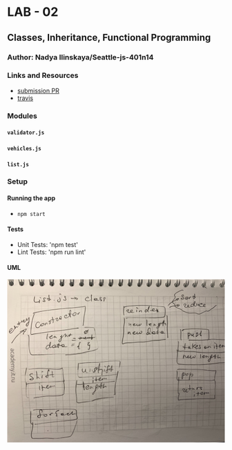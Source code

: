 # LAB - 02

## Classes, Inheritance, Functional Programming

### Author: Nadya Ilinskaya/Seattle-js-401n14

### Links and Resources
* [submission PR](https://github.com/nadili-401-advanced-javascript/lab-02/pull/1)
* [travis](https://travis-ci.com/nadili-401-advanced-javascript/lab-02)

### Modules
#### `validator.js`

#### `vehicles.js`

#### `list.js`


### Setup
#### Running the app
* `npm start`

  
#### Tests
* Unit Tests: 'npm test'
* Lint Tests: 'npm run lint'


#### UML
![ UML for the application and response to events](/assets/lab-02-uml.jpg)